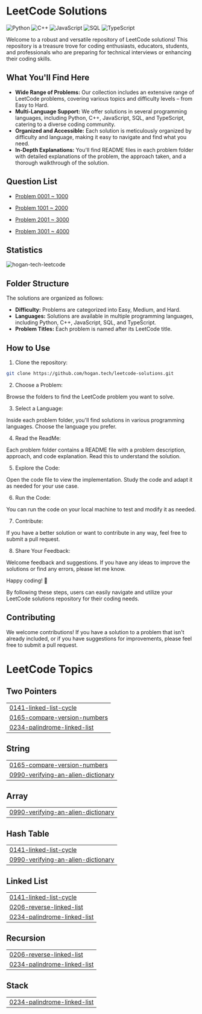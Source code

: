 # LeetCode Solutions

![Python](https://img.shields.io/badge/language-Python-blue.svg)
![C++](https://img.shields.io/badge/language-C++-orange.svg)
![JavaScript](https://img.shields.io/badge/language-JavaScript-yellow.svg)
![SQL](https://img.shields.io/badge/language-SQL-lightgrey.svg)
![TypeScript](https://img.shields.io/badge/language-TypeScript-blue.svg)

Welcome to a robust and versatile repository of LeetCode solutions! This repository is a treasure trove for coding enthusiasts, educators, students, and professionals who are preparing for technical interviews or enhancing their coding skills.

## What You'll Find Here

- **Wide Range of Problems:** Our collection includes an extensive range of LeetCode problems, covering various topics and difficulty levels – from Easy to Hard.
- **Multi-Language Support:** We offer solutions in several programming languages, including Python, C++, JavaScript, SQL, and TypeScript, catering to a diverse coding community.
- **Organized and Accessible:** Each solution is meticulously organized by difficulty and language, making it easy to navigate and find what you need.
- **In-Depth Explanations:** You'll find README files in each problem folder with detailed explanations of the problem, the approach taken, and a thorough walkthrough of the solution.

## Question List

- [Problem 0001 ~ 1000](./Question_List_0001_1000.md)

- [Problem 1001 ~ 2000](./Question_List_1001_2000.md)

- [Problem 2001 ~ 3000](./Question_List_2001_3000.md)

- [Problem 3001 ~ 4000](./Question_List_3001_4000.md)

## Statistics

<img src="https://leetcard.jacoblin.cool/hogantech" alt="hogan-tech-leetcode" />

## Folder Structure

The solutions are organized as follows:

- **Difficulty:** Problems are categorized into Easy, Medium, and Hard.
- **Languages:** Solutions are available in multiple programming languages, including Python, C++, JavaScript, SQL, and TypeScript.
- **Problem Titles:** Each problem is named after its LeetCode title.

## How to Use

1. Clone the repository:

```bash
git clone https://github.com/hogan.tech/leetcode-solutions.git
```

2. Choose a Problem:

Browse the folders to find the LeetCode problem you want to solve.

3. Select a Language:

Inside each problem folder, you'll find solutions in various programming languages. Choose the language you prefer.

4. Read the ReadMe:

Each problem folder contains a README file with a problem description, approach, and code explanation. Read this to understand the solution.

5. Explore the Code:

Open the code file to view the implementation. Study the code and adapt it as needed for your use case.

6. Run the Code:

You can run the code on your local machine to test and modify it as needed.

7. Contribute:

If you have a better solution or want to contribute in any way, feel free to submit a pull request.

8. Share Your Feedback:

Welcome feedback and suggestions. If you have any ideas to improve the solutions or find any errors, please let me know.

Happy coding! 🚀

By following these steps, users can easily navigate and utilize your LeetCode solutions repository for their coding needs.

## Contributing

We welcome contributions! If you have a solution to a problem that isn't already included, or if you have suggestions for improvements, please feel free to submit a pull request.

<!---LeetCode Topics Start-->
# LeetCode Topics
## Two Pointers
|  |
| ------- |
| [0141-linked-list-cycle](https://github.com/hogan-tech/leetcode-solution/tree/master/0141-linked-list-cycle) |
| [0165-compare-version-numbers](https://github.com/hogan-tech/leetcode-solution/tree/master/0165-compare-version-numbers) |
| [0234-palindrome-linked-list](https://github.com/hogan-tech/leetcode-solution/tree/master/0234-palindrome-linked-list) |
## String
|  |
| ------- |
| [0165-compare-version-numbers](https://github.com/hogan-tech/leetcode-solution/tree/master/0165-compare-version-numbers) |
| [0990-verifying-an-alien-dictionary](https://github.com/hogan-tech/leetcode-solution/tree/master/0990-verifying-an-alien-dictionary) |
## Array
|  |
| ------- |
| [0990-verifying-an-alien-dictionary](https://github.com/hogan-tech/leetcode-solution/tree/master/0990-verifying-an-alien-dictionary) |
## Hash Table
|  |
| ------- |
| [0141-linked-list-cycle](https://github.com/hogan-tech/leetcode-solution/tree/master/0141-linked-list-cycle) |
| [0990-verifying-an-alien-dictionary](https://github.com/hogan-tech/leetcode-solution/tree/master/0990-verifying-an-alien-dictionary) |
## Linked List
|  |
| ------- |
| [0141-linked-list-cycle](https://github.com/hogan-tech/leetcode-solution/tree/master/0141-linked-list-cycle) |
| [0206-reverse-linked-list](https://github.com/hogan-tech/leetcode-solution/tree/master/0206-reverse-linked-list) |
| [0234-palindrome-linked-list](https://github.com/hogan-tech/leetcode-solution/tree/master/0234-palindrome-linked-list) |
## Recursion
|  |
| ------- |
| [0206-reverse-linked-list](https://github.com/hogan-tech/leetcode-solution/tree/master/0206-reverse-linked-list) |
| [0234-palindrome-linked-list](https://github.com/hogan-tech/leetcode-solution/tree/master/0234-palindrome-linked-list) |
## Stack
|  |
| ------- |
| [0234-palindrome-linked-list](https://github.com/hogan-tech/leetcode-solution/tree/master/0234-palindrome-linked-list) |
<!---LeetCode Topics End-->